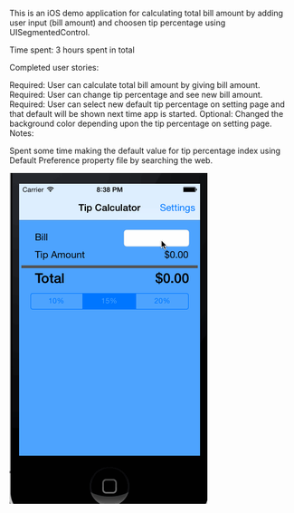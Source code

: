 This is an iOS demo application for calculating total bill amount by adding user input (bill amount) and choosen tip percentage
using UISegmentedControl.

Time spent: 3 hours spent in total

Completed user stories:

Required: User can calculate total bill amount by giving bill amount.
Required: User can change tip percentage and see new bill amount.
Required: User can select new default tip percentage on setting page and that default will be shown next time app is started.
Optional: Changed the background color depending upon the tip percentage on setting page.
Notes:

Spent some time making the default value for tip percentage index using Default Preference property file by searching the web.

![](https://github.com/ashok78/tipCalculator1/blob/master/demo1.gif)
